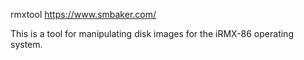 rmxtool
https://www.smbaker.com/

This is a tool for manipulating disk images for the iRMX-86 operating system.
